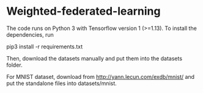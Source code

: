 # Weighted-federated-learning
The code runs on Python 3 with Tensorflow version 1 (>=1.13). To install the dependencies, run

pip3 install -r requirements.txt

Then, download the datasets manually and put them into the datasets folder.

For MNIST dataset, download from http://yann.lecun.com/exdb/mnist/ and put the standalone files into datasets/mnist.
